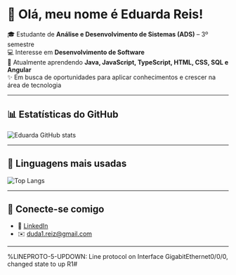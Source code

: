 # 👋 Olá, meu nome é Eduarda Reis!

🎓 Estudante de **Análise e Desenvolvimento de Sistemas (ADS)** – 3º semestre  
💻 Interesse em **Desenvolvimento de Software**  
🚀 Atualmente aprendendo **Java, JavaScript, TypeScript, HTML, CSS, SQL e Angular**  
✨ Em busca de oportunidades para aplicar conhecimentos e crescer na área de tecnologia  

---

## 📊 Estatísticas do GitHub
![Eduarda GitHub stats](https://github-readme-stats.vercel.app/api?username=dudareiz&show_icons=true&theme=radical)

---

## 📌 Linguagens mais usadas
![Top Langs](https://github-readme-stats.vercel.app/api/top-langs/?username=dudareiz&layout=compact&theme=radical)

---

## 🔗 Conecte-se comigo
- 💼 [LinkedIn](https://www.linkedin.com/in/eduarda-santos-reis-8846b6281)  
- ✉️ duda1.reiz@gmail.com

---

%LINEPROTO-5-UPDOWN: Line protocol on Interface GigabitEthernet0/0/0, changed state to up
R1#






